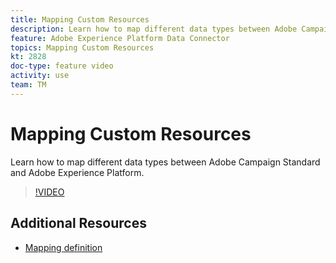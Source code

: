 ```yaml
---
title: Mapping Custom Resources 
description: Learn how to map different data types between Adobe Campaign Standard (ACS) and Adobe Experience Platform (AEP)
feature: Adobe Experience Platform Data Connector
topics: Mapping Custom Resources
kt: 2828
doc-type: feature video
activity: use
team: TM
---
```


# Mapping Custom Resources 

Learn how to map different data types between Adobe Campaign Standard and Adobe Experience Platform.

>[!VIDEO](https://video.tv.adobe.com/v/27231?quality=12)

## Additional Resources

* [Mapping definition](https://docs.adobe.com/content/help/en/campaign-standard/using/administrating/mapping-campaign-and-aep-data/aep-mapping-definition.html)
  